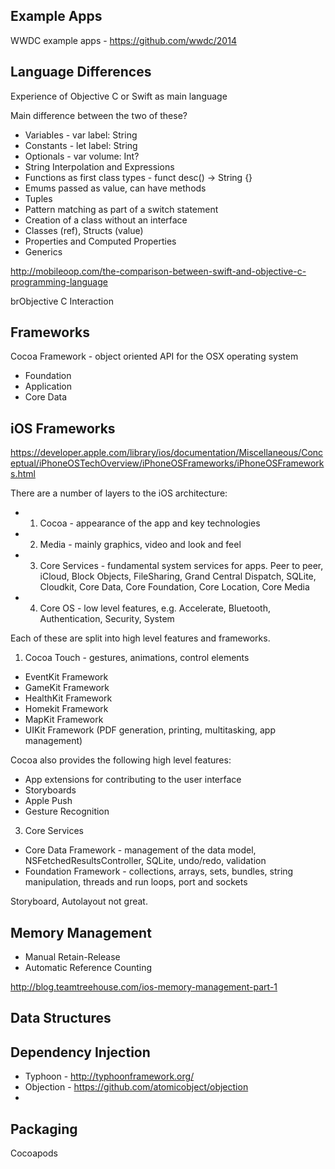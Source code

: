 Example Apps
------------

WWDC example apps - https://github.com/wwdc/2014

Language Differences
--------------------

Experience of Objective C or Swift as main language

Main difference between the two of these?
* Variables - var label: String
* Constants - let label: String
* Optionals  - var volume: Int?
* String Interpolation and Expressions
* Functions as first class types - funct desc() -> String {}
* Emums passed as value, can have methods
* Tuples
* Pattern matching as part of a switch statement
* Creation of a class without an interface
* Classes (ref), Structs (value)
* Properties and Computed Properties
* Generics

http://mobileoop.com/the-comparison-between-swift-and-objective-c-programming-language

brObjective C Interaction

Frameworks
----------

Cocoa Framework - object oriented API for the OSX operating system
* Foundation
* Application
* Core Data

iOS Frameworks
--------------

https://developer.apple.com/library/ios/documentation/Miscellaneous/Conceptual/iPhoneOSTechOverview/iPhoneOSFrameworks/iPhoneOSFrameworks.html

There are a number of layers to the iOS architecture:
* 1. Cocoa - appearance of the app and key technologies
* 2. Media - mainly graphics, video and look and feel
* 3. Core Services - fundamental system services for apps.  Peer to peer, iCloud, Block Objects, FileSharing, Grand Central Dispatch, SQLite, Cloudkit, Core Data, Core Foundation, Core Location, Core Media
* 4. Core OS - low level features, e.g. Accelerate, Bluetooth, Authentication, Security, System

Each of these are split into high level features and frameworks.

1. Cocoa Touch - gestures, animations, control elements
* EventKit Framework
* GameKit Framework
* HealthKit Framework
* Homekit Framework
* MapKit Framework
* UIKit Framework (PDF generation, printing, multitasking, app management)

Cocoa also provides the following high level features:
* App extensions for contributing to the user interface
* Storyboards
* Apple Push
* Gesture Recognition

3. Core Services
* Core Data Framework - management of the data model, NSFetchedResultsController, SQLite, undo/redo, validation
* Foundation Framework - collections, arrays, sets, bundles, string manipulation, threads and run loops, port and sockets

Storyboard, Autolayout not great.

Memory Management
-----------------

* Manual Retain-Release
* Automatic Reference Counting

http://blog.teamtreehouse.com/ios-memory-management-part-1

Data Structures
---------------

Dependency Injection
--------------------

* Typhoon - http://typhoonframework.org/
* Objection - https://github.com/atomicobject/objection
* 
Packaging
---------

Cocoapods
